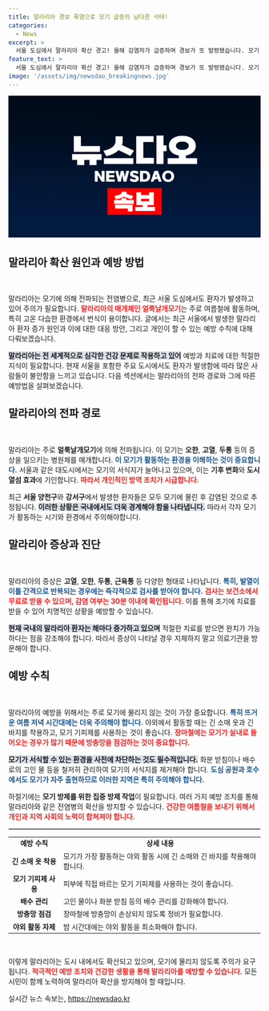 ```yaml
---
title: 말라리아 경보 폭염으로 모기 급증의 남다른 사태!
categories:
  - News
excerpt: >
  서울 도심에서 말라리아 확산 경고! 올해 감염자가 급증하며 경보가 또 발령됐습니다. 모기 방지와 증상 인지로 안전을 지키세요!
feature_text: >
  서울 도심에서 말라리아 확산 경고! 올해 감염자가 급증하며 경보가 또 발령됐습니다. 모기 방지와 증상 인지로 안전을 지키세요!
image: '/assets/img/newsdao_breakingnews.jpg'
---
```


<p><img src="/assets/img/newsdao_breakingnews.jpg" alt="ranknews 속보" /></p>

<h2 data-ke-size="size26">말라리아 확산 원인과 예방 방법</h2>

<p data-ke-size="size16">&nbsp;</p>

<p>말라리아는 모기에 의해 전파되는 전염병으로, 최근 서울 도심에서도 환자가 발생하고 있어 주의가 필요합니다. <b><span style="color: #ee2323;">말라리아의 매개체인 얼룩날개모기</span></b>는 주로 여름철에 활동하며, 특히 고온 다습한 환경에서 번식이 용이합니다. 글에서는 최근 서울에서 발생한 말라리아 환자 증가 원인과 이에 대한 대응 방안, 그리고 개인이 할 수 있는 예방 수칙에 대해 다뤄보겠습니다.</p>

<p><b><span style="background-color: #21538527;">말라리아는 전 세계적으로 심각한 건강 문제로 작용하고 있어</span></b> 예방과 치료에 대한 적절한 지식이 필요합니다. 현재 서울을 포함한 주요 도시에서도 환자가 발생함에 따라 많은 사람들이 불안함을 느끼고 있습니다. 다음 섹션에서는 말라리아의 전파 경로와 그에 따른 예방법을 살펴보겠습니다.</p>

<h2 data-ke-size="size26">말라리아의 전파 경로</h2>

<p data-ke-size="size16">&nbsp;</p>

<p>말라리아는 주로 <strong>얼룩날개모기</strong>에 의해 전파됩니다. 이 모기는 <strong>오한</strong>, <strong>고열</strong>, <strong>두통</strong> 등의 증상을 일으키는 병원체를 매개합니다. <b><span style="color: #1a5490;">이 모기가 활동하는 환경을 이해하는 것이 중요합니다.</span></b> 서울과 같은 대도시에서는 모기의 서식지가 늘어나고 있으며, 이는 <strong>기후 변화</strong>와 <strong>도시 열섬 효과</strong>에 기인합니다. <b><span style="color: #ee2323;">따라서 개인적인 방역 조치가 시급합니다.</span></b></p>

<p>최근 <strong>서울 양천구</strong>와 <strong>강서구</strong>에서 발생한 환자들은 모두 모기에 물린 후 감염된 것으로 추정됩니다. <b><span style="background-color: #21538527;">이러한 상황은 국내에서도 더욱 경계해야 함을 나타냅니다.</span></b> 따라서 각자 모기가 활동하는 시기와 환경에서 주의해야합니다.</p>

<h2 data-ke-size="size26">말라리아 증상과 진단</h2>

<p data-ke-size="size16">&nbsp;</p>

<p>말라리아의 증상은 <strong>고열</strong>, <strong>오한</strong>, <strong>두통</strong>, <strong>근육통</strong> 등 다양한 형태로 나타납니다. <b><span style="color: #1a5490;">특히, 발열이 이틀 간격으로 반복되는 경우에는 즉각적으로 검사를 받아야 합니다.</span></b> <b><span style="color: #ee2323;">검사는 보건소에서 무료로 받을 수 있으며, 감염 여부는 30분 이내에 확인됩니다.</span></b> 이를 통해 조기에 치료를 받을 수 있어 치명적인 상황을 예방할 수 있습니다.</p>

<p><b><span style="background-color: #21538527;">현재 국내의 말라리아 환자는 해마다 증가하고 있으며</span></b> 적절한 치료를 받으면 완치가 가능하다는 점을 강조해야 합니다. 따라서 증상이 나타날 경우 지체하지 말고 의료기관을 방문해야 합니다.</p>

<h2 data-ke-size="size26">예방 수칙</h2>

<p data-ke-size="size16">&nbsp;</p>

<p>말라리아의 예방을 위해서는 주로 모기에 물리지 않는 것이 가장 중요합니다. <b><span style="color: #1a5490;">특히 뜨거운 여름 저녁 시간대에는 더욱 주의해야 합니다.</span></b> 야외에서 활동할 때는 긴 소매 옷과 긴 바지를 착용하고, 모기 기피제를 사용하는 것이 좋습니다. <b><span style="color: #ee2323;">장마철에는 모기가 실내로 들어오는 경우가 많기 때문에 방충망을 점검하는 것이 중요합니다.</span></b></p>

<p><b><span style="background-color: #21538527;">모기가 서식할 수 있는 환경을 사전에 차단하는 것도 필수적입니다.</span></b> 화분 받침이나 배수로의 고인 물 등을 철저히 관리하여 모기의 서식지를 제거해야 합니다. <b><span style="color: #1a5490;">도심 공원과 호수에서도 모기가 자주 출현하므로 이러한 지역은 특히 주의해야 합니다.</span></b></p>

<p>하절기에는 <strong>모기 방제를 위한 집중 방제 작업</strong>이 필요합니다. 여러 가지 예방 조치를 통해 말라리아와 같은 전염병의 확산을 방지할 수 있습니다. <b><span style="color: #ee2323;">건강한 여름철을 보내기 위해서 개인과 지역 사회의 노력이 합쳐져야 합니다.</span></b></p>

<hr style="border: 1px solid #ccc;"/>

<table style="width:100%; border-collapse: collapse;">
<tr>
<td style="text-align: center; height: 17px;"><b>예방 수칙</b></td>
<td style="text-align: center; height: 17px;"><b>상세 내용</b></td>
</tr>
<tr>
<td style="text-align: center; height: 17px;"><b>긴 소매 옷 착용</b></td>
<td style="text-align: left; height: 17px;">모기가 가장 활동하는 야외 활동 시에 긴 소매와 긴 바지를 착용해야 합니다.</td>
</tr>
<tr>
<td style="text-align: center; height: 17px;"><b>모기 기피제 사용</b></td>
<td style="text-align: left; height: 17px;">피부에 직접 바르는 모기 기피제를 사용하는 것이 좋습니다.</td>
</tr>
<tr>
<td style="text-align: center; height: 17px;"><b>배수 관리</b></td>
<td style="text-align: left; height: 17px;">고인 물이나 화분 받침 등의 배수 관리를 강화해야 합니다.</td>
</tr>
<tr>
<td style="text-align: center; height: 17px;"><b>방충망 점검</b></td>
<td style="text-align: left; height: 17px;">장마철에 방충망이 손상되지 않도록 정비가 필요합니다.</td>
</tr>
<tr>
<td style="text-align: center; height: 17px;"><b>야외 활동 자제</b></td>
<td style="text-align: left; height: 17px;">밤 시간대에는 야외 활동을 최소화해야 합니다.</td>
</tr>
</table>

<p data-ke-size="size16">&nbsp;</p>

<p>이렇게 말라리아는 도시 내에서도 확산되고 있으며, 모기에 물리지 않도록 주의가 요구됩니다. <b><span style="color: #ee2323;">적극적인 예방 조치와 건강한 생활을 통해 말라리아를 예방할 수 있습니다.</span></b> 모든 시민이 함께 노력하여 말라리아 확산을 방지해야 할 때입니다.</p>
실시간 뉴스 속보는, <a href="https://newsdao.kr" rel="dofollow">https://newsdao.kr</a>


